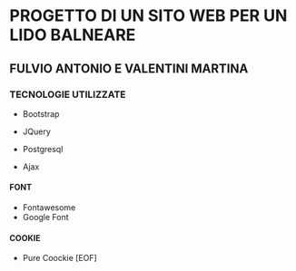 # PROGETTO DI UN SITO WEB PER UN LIDO BALNEARE

## FULVIO ANTONIO E VALENTINI MARTINA

### TECNOLOGIE UTILIZZATE

- Bootstrap

- JQuery

- Postgresql

- Ajax

#### FONT

- Fontawesome
- Google Font

#### COOKIE

- Pure Coockie
[EOF]
